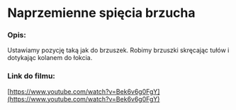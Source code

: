 # Naprzemienne spięcia brzucha

### Opis:
Ustawiamy pozycję taką jak do brzuszek. Robimy brzuszki skręcając tułów i dotykając kolanem do łokcia.

### Link do filmu:
[https://www.youtube.com/watch?v=Bek6v6g0FgY](https://www.youtube.com/watch?v=Bek6v6g0FgY)
